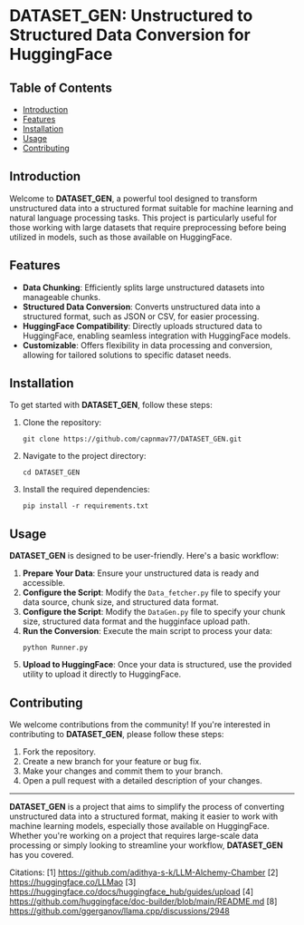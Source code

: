 # DATASET_GEN: Unstructured to Structured Data Conversion for HuggingFace

## Table of Contents

- [Introduction](#introduction)
- [Features](#features)
- [Installation](#installation)
- [Usage](#usage)
- [Contributing](#contributing)

## Introduction

Welcome to **DATASET_GEN**, a powerful tool designed to transform unstructured data into a structured format suitable for machine learning and natural language processing tasks. This project is particularly useful for those working with large datasets that require preprocessing before being utilized in models, such as those available on HuggingFace.

## Features

- **Data Chunking**: Efficiently splits large unstructured datasets into manageable chunks.
- **Structured Data Conversion**: Converts unstructured data into a structured format, such as JSON or CSV, for easier processing.
- **HuggingFace Compatibility**: Directly uploads structured data to HuggingFace, enabling seamless integration with HuggingFace models.
- **Customizable**: Offers flexibility in data processing and conversion, allowing for tailored solutions to specific dataset needs.

## Installation

To get started with **DATASET_GEN**, follow these steps:

1. Clone the repository:
   ```
   git clone https://github.com/capnmav77/DATASET_GEN.git
   ```
2. Navigate to the project directory:
   ```
   cd DATASET_GEN
   ```
3. Install the required dependencies:
   ```
   pip install -r requirements.txt
   ```

## Usage

**DATASET_GEN** is designed to be user-friendly. Here's a basic workflow:

1. **Prepare Your Data**: Ensure your unstructured data is ready and accessible.
2. **Configure the Script**: Modify the `Data_fetcher.py` file to specify your data source, chunk size, and structured data format.
3. **Configure the Script**: Modify the `DataGen.py` file to specify your chunk size, structured data format and the hugginface upload path.
4. **Run the Conversion**: Execute the main script to process your data:
   ```
   python Runner.py
   ```
5. **Upload to HuggingFace**: Once your data is structured, use the provided utility to upload it directly to HuggingFace.

## Contributing

We welcome contributions from the community! If you're interested in contributing to **DATASET_GEN**, please follow these steps:

1. Fork the repository.
2. Create a new branch for your feature or bug fix.
3. Make your changes and commit them to your branch.
4. Open a pull request with a detailed description of your changes.

---

**DATASET_GEN** is a project that aims to simplify the process of converting unstructured data into a structured format, making it easier to work with machine learning models, especially those available on HuggingFace. Whether you're working on a project that requires large-scale data processing or simply looking to streamline your workflow, **DATASET_GEN** has you covered.

Citations:
[1] https://github.com/adithya-s-k/LLM-Alchemy-Chamber
[2] https://huggingface.co/LLMao
[3] https://huggingface.co/docs/huggingface_hub/guides/upload
[4] https://github.com/huggingface/doc-builder/blob/main/README.md
[8] https://github.com/ggerganov/llama.cpp/discussions/2948
